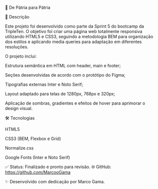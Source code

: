 🎨 De Pátria para Pátria

📖 Descrição

Este projeto foi desenvolvido como parte da Sprint 5 do bootcamp da TripleTen.
O objetivo foi criar uma página web totalmente responsiva utilizando HTML5 e CSS3, seguindo a metodologia BEM para organização dos estilos e aplicando media queries para adaptação em diferentes resoluções.

O projeto inclui:

Estrutura semântica em HTML com header, main e footer;

Seções desenvolvidas de acordo com o protótipo do Figma;

Tipografias externas Inter e Noto Serif;

Layout adaptado para telas de 1280px, 768px e 320px;

Aplicação de sombras, gradientes e efeitos de hover para aprimorar o design visual.

🛠️ Tecnologias

HTML5

CSS3 (BEM, Flexbox e Grid)

Normalize.css

Google Fonts (Inter e Noto Serif)

✅ Status: Finalizado e pronto para revisão.
🌐 GitHub: https://github.com/MarcooGama

✨ Desenvolvido com dedicação por Marco Gama.
